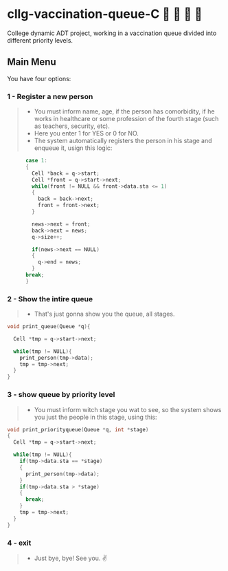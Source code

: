 # cllg-vaccination-queue-C :syringe: :walking: :walking: :walking:
College dynamic ADT project, working in a vaccination queue divided into different priority levels.
## Main Menu
You have four options:<br>
### 1 - Register a new person
> * You must inform name, age, if the person has comorbidity, if he works in healthcare or some profession of the fourth stage (such as teachers, security, etc).
> * Here you enter 1 for YES or 0 for NO.
> * The system automatically registers the person in his stage and enqueue it, usign this logic:
```c
      case 1:
      {
        Cell *back = q->start;
        Cell *front = q->start->next;
        while(front != NULL && front->data.sta <= 1)
        {
          back = back->next;
          front = front->next;
        }

        news->next = front;
        back->next = news;
        q->size++;

        if(news->next == NULL)
        {
          q->end = news;
        }
      break;
      }
```
### 2 - Show the intire queue
> * That's just gonna show you the queue, all stages.
```c
void print_queue(Queue *q){

  Cell *tmp = q->start->next;

  while(tmp != NULL){
    print_person(tmp->data);
    tmp = tmp->next;
  }
}
```
### 3 - show queue by priority level
> * You must inform witch stage you wat to see, so the system shows you just the people in this stage, using this:
```c
void print_priorityqueue(Queue *q, int *stage)
{
  Cell *tmp = q->start->next;

  while(tmp != NULL){
    if(tmp->data.sta == *stage)
    {
      print_person(tmp->data);
    }
    if(tmp->data.sta > *stage)
    {
      break;
    }
    tmp = tmp->next;
  }
}
```
### 4 - exit
> * Just bye, bye! See you. :v:

